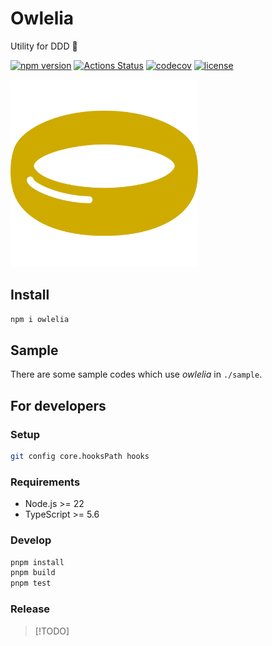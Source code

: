 # Owlelia

Utility for DDD 🦉

[![npm version](https://badge.fury.io/js/owlelia.svg)](https://badge.fury.io/js/owlelia)
[![Actions Status](https://github.com/tadashi-aikawa/owlelia/workflows/Tests/badge.svg)](https://github.com/tadashi-aikawa/owlelia/actions)
[![codecov](https://codecov.io/gh/tadashi-aikawa/owlelia/branch/master/graph/badge.svg)](https://codecov.io/gh/tadashi-aikawa/owlelia)
[![license](https://img.shields.io/github/license/mashape/apistatus.svg)](https://github.com/tadashi-aikawa/owlelia/blob/master/LICENSE)

<img src="https://github.com/tadashi-aikawa/owlelia/raw/master/logo.svg?sanitize=true" width=300 alt="logo" />

## Install

```bash
npm i owlelia
```

## Sample

There are some sample codes which use _owlelia_ in `./sample`.

## For developers

### Setup

```bash
git config core.hooksPath hooks
```

### Requirements

- Node.js >= 22
- TypeScript >= 5.6

### Develop

```bash
pnpm install
pnpm build
pnpm test
```

### Release

> [!TODO]

